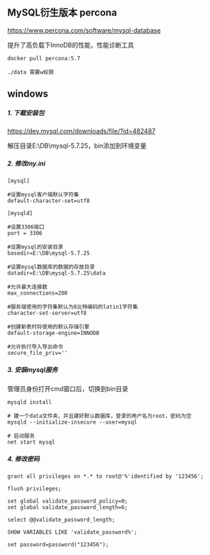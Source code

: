 ## MySQL衍生版本 percona

https://www.percona.com/software/mysql-database 

提升了高负载下InnoDB的性能，性能诊断工具

```
docker pull percona:5.7

./data 需要w权限
```



## windows

##### 1. 下载安装包

https://dev.mysql.com/downloads/file/?id=482487

解压目录E:\DB\mysql-5.7.25，bin添加到环境变量

##### 2. 修改my.ini

```
[mysql]  

#设置mysql客户端默认字符集  
default-character-set=utf8  

[mysqld]  

#设置3306端口  
port = 3306   

#设置mysql的安装目录  
basedir=E:\DB\mysql-5.7.25

#设置mysql数据库的数据的存放目录  
datadir=E:\DB\mysql-5.7.25\data  

#允许最大连接数  
max_connections=200  

#服务端使用的字符集默认为8比特编码的latin1字符集  
character-set-server=utf8  

#创建新表时将使用的默认存储引擎  
default-storage-engine=INNODB  

#允许执行导入导出命令
secure_file_priv=''
```

##### 3. 安装mysql服务

管理员身份打开cmd窗口后，切换到bin目录

```
mysqld install

# 建一个data文件夹，并且建好默认数据库，登录的用户名为root，密码为空
mysqld --initialize-insecure --user=mysql

# 启动服务
net start mysql 
```

##### 4. 修改密码

```mysql
grant all privileges on *.* to root@'%'identified by '123456';

flush privileges;

set global validate_password_policy=0;
set global validate_password_length=6;

select @@validate_password_length;

SHOW VARIABLES LIKE 'validate_password%';

set password=password("123456");
```

